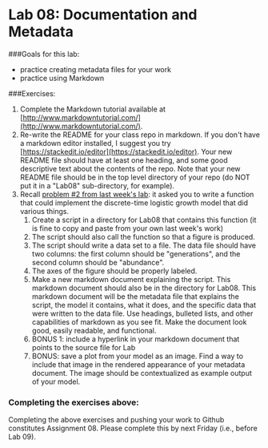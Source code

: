 # Lab 08: Documentation and Metadata

###Goals for this lab:
* practice creating metadata files for your work
* practice using Markdown

###Exercises:
1. Complete the Markdown tutorial available at [http://www.markdowntutorial.com/](http://www.markdowntutorial.com/).  
2. Re-write the README for your class repo in markdown.  If you don't have a markdown editor installed, I suggest you try [https://stackedit.io/editor](https://stackedit.io/editor).  Your new README file should have at least one heading, and some good descriptive text about the contents of the repo.  Note that your new README file should be in the top level directory of your repo (do NOT put it in a "Lab08" sub-directory, for example).   
3. Recall [problem #2 from last week's lab](https://github.com/flaxmans/CompBio_on_git/blob/master/Labs/Lab07/Lab07_UserDefinedFunctions.md#problem-2): it asked you to write a function that could implement the discrete-time logistic growth model that did various things.
	1. Create a script in a directory for Lab08 that contains this function (it is fine to copy and paste from your own last week's work)
	2. The script should also call the function so that a figure is produced.
	3. The script should write a data set to a file.  The data file should have two columns: the first column should be "generations", and the second column should be "abundance".
	4. The axes of the figure should be properly labeled.
	5. Make a new markdown document explaining the script.  This markdown document should also be in the directory for Lab08.  This markdown document will be the metadata file that explains the script, the model it contains, what it does, and the specific data that were written to the data file.  Use headings, bulleted lists, and other capabilities of markdown as you see fit.  Make the document look good, easily readable, and functional.
	6. BONUS 1: include a hyperlink in your markdown document that points to the source file for Lab
	6. BONUS: save a plot from your model as an image.  Find a way to include that image in the rendered appearance of your metadata document.  The image should be contextualized as example output of your model.


### Completing the exercises above:
Completing the above exercises and pushing your work to Github constitutes Assignment 08.  Please complete this by next Friday (i.e., before Lab 09).

